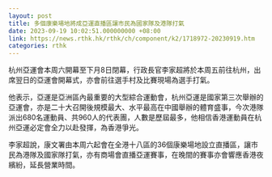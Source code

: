 ```yaml
---
layout: post
title: 多個康樂場地將成亞運直播區讓市民為國家隊及港隊打氣
date: 2023-09-19 10:02:51.000000000 +08:00
link: https://news.rthk.hk/rthk/ch/component/k2/1718972-20230919.htm
categories: rthk
---
```


杭州亞運會本周六開幕至下月8日閉幕，行政長官李家超將於本周五前往杭州，出席翌日的亞運會開幕式，亦會前往選手村及比賽現場為選手打氣。

他表示，亞運是亞洲區內最重要的大型綜合運動會，杭州亞運是國家第三次舉辦的亞運會，亦是二十大召開後規模最大、水平最高在中國舉辦的體育盛事，今次港隊派出680名運動員、共960人的代表團，人數是歷屆最多，他相信香港運動員在杭州亞運必定會全力以赴發揮，為香港爭光。

李家超說，康文署由本周六起會在全港十八區的36個康樂場地設立直播區，讓市民為港隊及國家隊打氣，亦有商場會直播亞運賽事，在晚間的賽事亦會響應香港夜繽紛，延長營業時間。
